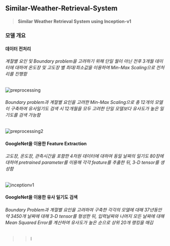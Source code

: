 ## Similar-Weather-Retrieval-System
>#### Similar Weather Retrieval System using Inception-v1

### 모델 개요

#### 데이터 전처리
###### 계절별 요인 및 Boundary problem을 고려하기 위해 단일 월이 아닌 전후 3개월 데이터에 대하여 온도장 및 고도장 별 최대/최소값을 이용하여 Min-Max Scaling으로 전처리를 진행함
![preprocessing](https://user-images.githubusercontent.com/37501153/39922800-d3da703c-555b-11e8-8459-3c7d149aedaf.png)

###### Boundary problem과 계절별 요인을 고려한 Min-Max Scaling으로 총 12개의 모델이 구축하여 유사일기도 검색 시 12개월을 모두 고려한 단일 모델보다 유사도가 높은 일기도를 검색 가능함
![preprocessing2](https://user-images.githubusercontent.com/37501153/39922882-4ab3a570-555c-11e8-93ca-e5c090b78e23.png)

#### GoogleNet을 이용한 Feature Extraction
###### 고도장, 온도장, 관측시간을 포함한 4차원 데이터에 대하여 동일 날짜의 일기도 80장에 대하여 pretrained parameter를 이용해 각각 feature를 추출한 뒤, 3-D tensor를 생성함
![inceptionv1](https://user-images.githubusercontent.com/37501153/39922493-4f94df20-555a-11e8-9e87-14ea928b1d52.png)

#### GoogleNet을 이용한 유사 일기도 검색
###### Boundary Problem과 계절별 요인을 고려하여 구축한 각각의 모델에 대해 37년동안 약 3450개 날짜에 대해 3-D tensor를 형성한 뒤, 입력날짜와 나머지 모든 날짜에 대해 Mean Squared Error를 계산하여 유사도가 높은 순으로 상위 20개 랭킹을 매김
>> I

